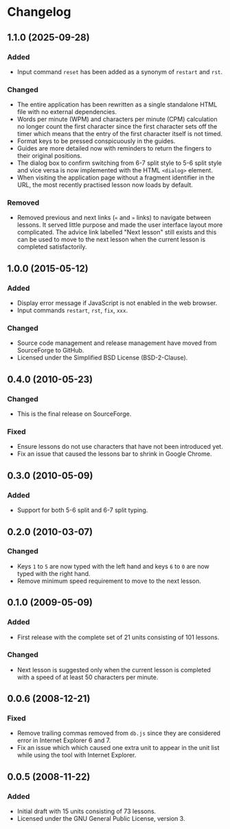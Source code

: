 Changelog
=========

1.1.0 (2025-09-28)
------------------

### Added

- Input command `reset` has been added as a synonym of `restart` and
  `rst`.

### Changed

- The entire application has been rewritten as a single standalone
  HTML file with no external dependencies.
- Words per minute (WPM) and characters per minute (CPM) calculation
  no longer count the first character since the first character sets
  off the timer which means that the entry of the first character
  itself is not timed.
- Format keys to be pressed conspicuously in the guides.
- Guides are more detailed now with reminders to return the fingers to
  their original positions.
- The dialog box to confirm switching from 6-7 split style to 5-6
  split style and vice versa is now implemented with the HTML
  `<dialog>` element.
- When visiting the application page without a fragment identifier in
  the URL, the most recently practised lesson now loads by default.

### Removed

- Removed previous and next links (`«` and `»` links) to navigate
  between lessons.  It served little purpose and made the user
  interface layout more complicated.  The advice link labelled "Next
  lesson" still exists and this can be used to move to the next lesson
  when the current lesson is completed satisfactorily.


1.0.0 (2015-05-12)
------------------

### Added

- Display error message if JavaScript is not enabled in the web
  browser.
- Input commands `restart`, `rst`, `fix`, `xxx`.

### Changed

- Source code management and release management have moved from
  SourceForge to GitHub.
- Licensed under the Simplified BSD License (BSD-2-Clause).


0.4.0 (2010-05-23)
------------------

### Changed

- This is the final release on SourceForge.

### Fixed

- Ensure lessons do not use characters that have not been introduced
  yet.
- Fix an issue that caused the lessons bar to shrink in Google Chrome.



0.3.0 (2010-05-09)
------------------

### Added

- Support for both 5-6 split and 6-7 split typing.


0.2.0 (2010-03-07)
------------------

### Changed

- Keys `1` to `5` are now typed with the left hand and keys `6` to `0`
  are now typed with the right hand.
- Remove minimum speed requirement to move to the next lesson.


0.1.0 (2009-05-09)
------------------

### Added

- First release with the complete set of 21 units consisting of 101
  lessons.


### Changed

- Next lesson is suggested only when the current lesson is completed
  with a speed of at least 50 characters per minute.


0.0.6 (2008-12-21)
------------------

### Fixed

- Remove trailing commas removed from `db.js` since they are
  considered error in Internet Explorer 6 and 7.
- Fix an issue which which caused one extra unit to appear in the unit
  list while using the tool with Internet Explorer.


0.0.5 (2008-11-22)
------------------

### Added

- Initial draft with 15 units consisting of 73 lessons.
- Licensed under the GNU General Public License, version 3.
